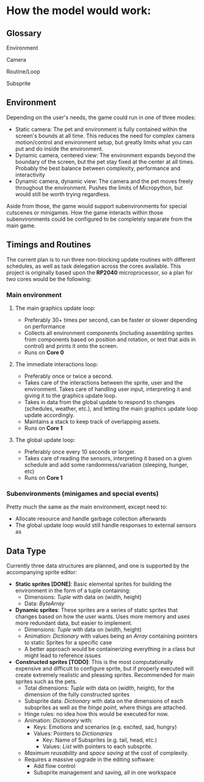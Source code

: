 # How the model would work:

## Glossary
Environment

Camera

Routine/Loop

Subsprite

## Environment

Depending on the user's needs, the game could run in one of three modes:
- Static camera: The pet and environment is fully contained within the screen's bounds at all time. This reduces the need for complex camera motion/control and environment setup, but greatly limits what you can put and do inside the environment.
- Dynamic camera, centered view: The environment expands beyond the boundary of the screen, but the pet stay fixed at the center at all times. Probably the best balance between complexity, performance and interactivity
- Dynamic camera, dynamic view: The camera and the pet moves freely throughout the environment. Pushes the limits of Micropython, but would still be worth trying regardless.

Aside from those, the game would support subenvironments for special cutscenes or minigames. How the game interacts within those subenvironments could be configured to be completely separate from the main game.

## Timings and Routines

The current plan is to run three non-blocking update routines with different schedules, as well as task delegation across the cores available. This project is originally based upon the **RP2040** microprocessor, so a plan for two cores would be the following:

### Main environment
1. The main graphics update loop: 
    - Preferably 30+ times per second, can be faster or slower depending on performance
    - Collects all environment components (including assembling sprites from components based on position and rotation, or text that aids in control) and prints it onto the screen.
    - Runs on **Core 0**

2. The immediate interactions loop:
    - Preferably once or twice a second.
    - Takes care of the interactions between the sprite, user and the environment. Takes care of handling user input, interpreting it and giving it to the graphics update loop.
    - Takes in data from the global update to respond to changes (schedules, weather, etc.), and letting the main graphics update loop update accordingly.
    - Maintains a stack to keep track of overlapping assets.
    - Runs on **Core 1**

3. The global update loop:
    - Preferably once every 10 seconds or longer.
    - Takes care of reading the sensors, interpreting it based on a given schedule and add some randomness/variation (sleeping, hunger, etc)
    - Runs on **Core 1**


### Subenvironments (minigames and special events)
Pretty much the same as the main environment, except need to:
- Allocate resource and handle garbage collection afterwards
- The global update loop would still handle responses to external sensors as 

## Data Type

Currently three data structures are planned, and one is supported by the accompanying sprite editor:
- **Static sprites [DONE]**: Basic elemental sprites for building the environment in the form of a tuple containing:
    - Dimensions: *Tuple* with data on (width, height)
    - Data: *ByteArray*
- **Dynamic sprites**: These sprites are a series of static sprites that changes based on how the user wants. Uses more memory and uses more redundant data, but easier to implement.
    - Dimensions: *Tuple* with data on (width, height)
    - Animation: *Dictionary* with values being an *Array* containing pointers to static Sprites for a specific case
    - A better approach would be containerizing everything in a class but might lead to reference issues
- **Constructed sprites [TODO]**: This is the most computationally expensive and difficult to configure sprite, but if properly executed will create extremely realistic and pleasing sprites. Recommended for main sprites such as the pets.
    - Total dimensions: *Tuple* with data on (width, height), for the dimension of the fully constructed sprites
    - Subsprite data: *Dictionary* with data on the dimensions of each subsprites as well as the *hinge point*, where things are attached.
    - Hinge rules: no idea how this would be executed for now.
    - Animation: *Dictionary* with:
        - Keys: Emotions and scenarios (e.g. excited, sad, hungry)
        - Values: Pointers to *Dictionaries*
            - Key: Name of Subsprites (e.g. tail, head, etc.)
            - Values: *List* with pointers to each subsprite.
    - _Maximum reusability_ and _space saving_ at the cost of complexity.
    - Requires a massive upgrade in the editing software:
        - Add flow control
        - Subsprite management and saving, all in one workspace